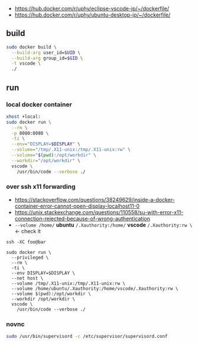 * https://hub.docker.com/r/uphy/eclipse-vscode-jp/~/dockerfile/
* https://hub.docker.com/r/uphy/ubuntu-desktop-jp/~/dockerfile/

## build

```sh
sudo docker build \
  --build-arg user_id=$UID \
  --build-arg group_id=$GID \
  -t vscode \
  ./
```

## run
### local docker container
```sh
xhost +local:
sudo docker run \
  --rm \
  -p 8080:8080 \
  -ti \
  --env="DISPLAY=$DISPLAY" \
  --volume="/tmp/.X11-unix:/tmp/.X11-unix:rw" \
  --volume="$(pwd):/opt/workdir" \
  --workdir="/opt/workdir" \
  vscode \
    /usr/bin/code --verbose ./
```

### over ssh x11 forwarding

* https://stackoverflow.com/questions/38249629/inside-a-docker-container-error-cannot-open-display-localhost11-0
* https://unix.stackexchange.com/questions/110558/su-with-error-x11-connection-rejected-because-of-wrong-authentication
* `--volume /home/` __ubuntu__ `/.Xauthority:/home/` __vscode__ `/.Xauthority:rw \` <- check it
```
ssh -XC foo@bar
```

```
sudo docker run \
  --privileged \
  --rm \
  -ti \
  --env DISPLAY=$DISPLAY \
  --net host \
  --volume /tmp/.X11-unix:/tmp/.X11-unix:rw \
  --volume /home/ubuntu/.Xauthority:/home/vscode/.Xauthority:rw \
  --volume $(pwd):/opt/workdir \
  --workdir /opt/workdir \
  vscode \
    /usr/bin/code --verbose ./
```


### novnc

```sh
sudo /usr/bin/supervisord -c /etc/supervisor/supervisord.conf
```
